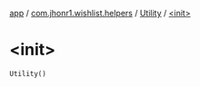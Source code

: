 [app](../../index.md) / [com.jhonr1.wishlist.helpers](../index.md) / [Utility](index.md) / [&lt;init&gt;](./-init-.md)

# &lt;init&gt;

`Utility()`